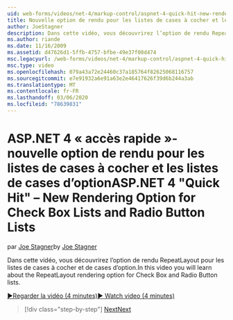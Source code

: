 ```yaml
---
uid: web-forms/videos/net-4/markup-control/aspnet-4-quick-hit-new-rendering-option-for-check-box-lists-and-radio-button-lists
title: Nouvelle option de rendu pour les listes de cases à cocher et les listes de cases d’option | Microsoft Docs
author: JoeStagner
description: Dans cette vidéo, vous découvrirez l’option de rendu RepeatLayout pour les listes de cases à cocher et de cases d’option.
ms.author: riande
ms.date: 11/16/2009
ms.assetid: d47626d1-5ffb-4757-bfbe-49e37f08d474
msc.legacyurl: /web-forms/videos/net-4/markup-control/aspnet-4-quick-hit-new-rendering-option-for-check-box-lists-and-radio-button-lists
msc.type: video
ms.openlocfilehash: 079a43a72e24460c37a185764f82625068116757
ms.sourcegitcommit: e7e91932a6e91a63e2e46417626f39d6b244a3ab
ms.translationtype: MT
ms.contentlocale: fr-FR
ms.lasthandoff: 03/06/2020
ms.locfileid: "78639831"
---
```

# <a name="aspnet-4-quick-hit--new-rendering-option-for-check-box-lists-and-radio-button-lists"></a><span data-ttu-id="f8b70-103">ASP.NET 4 « accès rapide »-nouvelle option de rendu pour les listes de cases à cocher et les listes de cases d’option</span><span class="sxs-lookup"><span data-stu-id="f8b70-103">ASP.NET 4 "Quick Hit" – New Rendering Option for Check Box Lists and Radio Button Lists</span></span>

<span data-ttu-id="f8b70-104">par [Joe Stagner](https://github.com/JoeStagner)</span><span class="sxs-lookup"><span data-stu-id="f8b70-104">by [Joe Stagner](https://github.com/JoeStagner)</span></span>

<span data-ttu-id="f8b70-105">Dans cette vidéo, vous découvrirez l’option de rendu RepeatLayout pour les listes de cases à cocher et de cases d’option.</span><span class="sxs-lookup"><span data-stu-id="f8b70-105">In this video you will learn about the RepeatLayout rendering option for Check Box and Radio Button lists.</span></span> 

[<span data-ttu-id="f8b70-106">&#9654;Regarder la vidéo (4 minutes)</span><span class="sxs-lookup"><span data-stu-id="f8b70-106">&#9654; Watch video (4 minutes)</span></span>](https://channel9.msdn.com/Blogs/ASP-NET-Site-Videos/aspnet-4-quick-hit-new-rendering-option-for-check-box-lists-and-radio-button-lists)

> [!div class="step-by-step"]
> [<span data-ttu-id="f8b70-107">Next</span><span class="sxs-lookup"><span data-stu-id="f8b70-107">Next</span></span>](aspnet-4-quick-hit-table-free-templated-controls.md)
